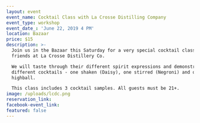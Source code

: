 ```yaml
---
layout: event
event_name: Cocktail Class with La Crosse Distilling Company
event_type: workshop
event_date_: 'June 22, 2019 4 PM'
location: Bazaar
price: $15
description: >-
  Join us in the Bazaar this Saturday for a very special cocktail class with our
  friends at La Crosse Distillery Co.

  We will taste through their different spirit expressions and demonstrate 3
  different cocktails - one shaken (Daisy), one stirred (Negroni) and one
  highball.

  This class includes 3 cocktail samples. All guests must be 21+.
image: /uploads/lcdc.png
reservation_link:
facebook-event_link:
featured: false
---
```


